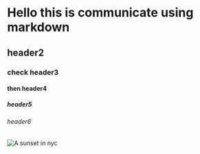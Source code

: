 # Hello this is communicate using markdown
## header2
### check header3
#### then header4
##### header5
###### header6
![A sunset in nyc](https://www.tripsavvy.com/thmb/xHYp97KN59D2tW8sVM33oJXAUps=/2121x1414/filters:no_upscale():max_bytes(150000):strip_icc()/GettyImages-603765907-5c2ba57ec9e77c000144841e.jpg)
